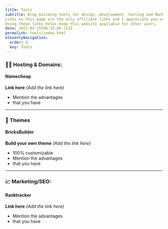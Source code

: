 ```yaml
---
title: Tools
subtitle: Blog building tools for design, development, hosting and Marketing.
Links on this page are the only affiliate links and I appreciate you using them.
Using these links helps keep this website available for other users.
date: 2021-03-15T06:33:06.713Z
permalink: tools/index.html
eleventyNavigation:
  order: 4
  key: Tools
---
```

### 👩‍💻 Hosting & Domains:

#### Namecheap

**Link here** *(Add the link here)*

* Mention the advantages
* that you have

- - -

### 🎁 Themes

#### BricksBuilder

**Build your own theme** *(Add the link here)*

* 100% customizable
* Mention the advantages
* that you have

- - -

### 📈 Marketing/SEO:

#### Ranktracker

**Link here** *(Add the link here)*

* Mention the advantages
* that you have